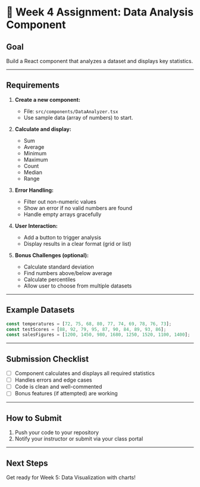 # 📝 Week 4 Assignment: Data Analysis Component

## Goal
Build a React component that analyzes a dataset and displays key statistics.

---

## Requirements
1. **Create a new component:**
   - File: `src/components/DataAnalyzer.tsx`
   - Use sample data (array of numbers) to start.

2. **Calculate and display:**
   - Sum
   - Average
   - Minimum
   - Maximum
   - Count
   - Median
   - Range

3. **Error Handling:**
   - Filter out non-numeric values
   - Show an error if no valid numbers are found
   - Handle empty arrays gracefully

4. **User Interaction:**
   - Add a button to trigger analysis
   - Display results in a clear format (grid or list)

5. **Bonus Challenges (optional):**
   - Calculate standard deviation
   - Find numbers above/below average
   - Calculate percentiles
   - Allow user to choose from multiple datasets

---

## Example Datasets
```js
const temperatures = [72, 75, 68, 80, 77, 74, 69, 78, 76, 73];
const testScores = [88, 92, 79, 95, 87, 90, 84, 89, 93, 86];
const salesFigures = [1200, 1450, 980, 1680, 1250, 1520, 1100, 1400];
```

---

## Submission Checklist
- [ ] Component calculates and displays all required statistics
- [ ] Handles errors and edge cases
- [ ] Code is clean and well-commented
- [ ] Bonus features (if attempted) are working

---

## How to Submit
1. Push your code to your repository
2. Notify your instructor or submit via your class portal

---

## Next Steps
Get ready for Week 5: Data Visualization with charts!
